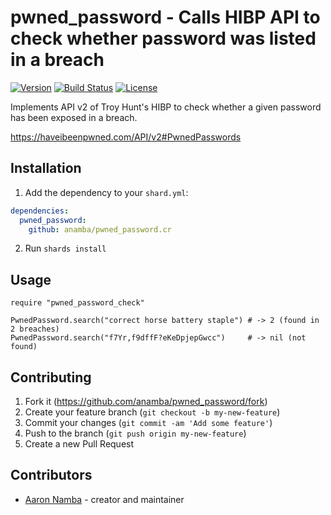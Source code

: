 # pwned_password - Calls HIBP API to check whether password was listed in a breach

[![Version](https://img.shields.io/github/tag/anamba/pwned_password.cr.svg?maxAge=360)](https://github.com/anamba/pwned_password.cr/releases/latest)
[![Build Status](https://travis-ci.org/anamba/pwned_password.cr.svg?branch=master)](https://travis-ci.org/anamba/pwned_password.cr)
[![License](https://img.shields.io/github/license/anamba/pwned_password.cr.svg)](https://github.com/anamba/pwned_password.cr/blob/master/LICENSE)

Implements API v2 of Troy Hunt's HIBP to check whether a given password has been exposed in a breach.

https://haveibeenpwned.com/API/v2#PwnedPasswords

## Installation

1. Add the dependency to your `shard.yml`:
```yaml
dependencies:
  pwned_password:
    github: anamba/pwned_password.cr
```
2. Run `shards install`

## Usage

```crystal
require "pwned_password_check"

PwnedPassword.search("correct horse battery staple") # -> 2 (found in 2 breaches)
PwnedPassword.search("f7Yr,f9dffF?eKeDpjepGwcc")     # -> nil (not found)
```

## Contributing

1. Fork it (<https://github.com/anamba/pwned_password/fork>)
2. Create your feature branch (`git checkout -b my-new-feature`)
3. Commit your changes (`git commit -am 'Add some feature'`)
4. Push to the branch (`git push origin my-new-feature`)
5. Create a new Pull Request

## Contributors

- [Aaron Namba](https://github.com/anamba) - creator and maintainer
